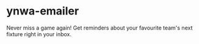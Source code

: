 # ynwa-emailer
Never miss a game again! Get reminders about your favourite team's next fixture right in your inbox.
